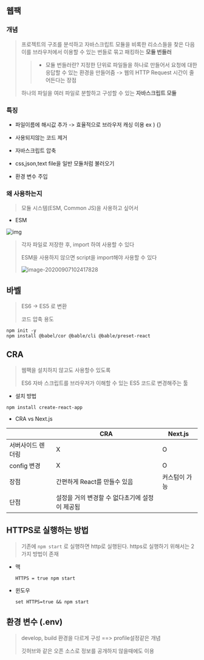 ## 웹팩

### 개념

> 프로젝트의 구조를 분석하고 자바스크립트 모듈을 비록한 리소스들을 찾은 다음 이를 브라우저에서 이용할 수 있는 번들로 묶고 패킹하는 **모듈 번들러**
>
> > - 모듈 번들러란?
> >   지정한 단위로 파일들을 하나로 만들어서 요청에 대한 응답할 수 있는 환경을 만들어줌
> >   -> 웹의 HTTP Request 시간이 줄어든다는 장점
>
> 하나의 파일을 여러 파일로 분할하고 구성할 수 있는 **자바스크립트 모듈**

### 특징

- 파일이름에 해시값 추가 -> 효율적으로 브라우저 캐싱 이용 ex ) {}

- 사용되지않는 코드 제거

- 자바스크립트 압축

- css,json,text file을 일반 모듈처럼 불러오기

- 환경 변수 주입

### 왜 사용하는지

> 모듈 시스템(ESM, Common JS)을 사용하고 싶어서

- ESM

![img](https://lh6.googleusercontent.com/BOTz_QB-5d9Og79OMh36igwxw0ZgSCe27NksjuNrhrVcDeZBpzDyQH2U5tRG1kTpQ8e61cKdLNRJHi3sRiP7j3LJ1m64917Fi3CYl8HwS76FZdd5taDu98wfEYyoCrnN6PQD7_gm)

> 각자 파일로 저장한 후, import 하여 사용할 수 있다
>
> ESM을 사용하지 않으면 script을 import해야 사용할 수 있다
>
> ![image-20200907102417828](C:\Users\juyeunkim\AppData\Roaming\Typora\typora-user-images\image-20200907102417828.png)



## 바벨

> ES6 -> ES5 로 변환
>
> 코드 압축 용도

~~~shell
npm init -y
npm install @babel/cor @bable/cli @bable/preset-react
~~~





## CRA

> 웹팩을 설치하지 않고도 사용할수 있도록 
>
> ES6 자바 스크립트를 브라우저가 이해할 수 있는 ES5 코드로 변경해주는 툴

- 설치 방법

~~~shell
npm install create-react-app
~~~



- CRA vs Next.js

|                   | CRA                                            | Next.js       |
| ----------------- | ---------------------------------------------- | ------------- |
| 서버사이드 렌더링 | X                                              | O             |
| config 변경       | X                                              | O             |
| 장점              | 간편하게 React를 만들수 있음                   | 커스텀이 가능 |
| 단점              | 설정을 거의 변경할 수 없다초기에 설정이 제공됨 |               |



## HTTPS로 실행하는 방법

> 기존에 `npm start` 로 실행하면 http로 실행된다.
> https로 실행하기 위해서는 2가지 방법이 존재

- 맥

  ~~~shell
  HTTPS = true npm start
  ~~~

- 윈도우

  ~~~shell
  set HTTPS=true && npm start
  ~~~



## 환경 변수 (.env)

> develop, build 환경을 다르게 구성 ==> profile설정같은 개념
>
> 깃허브와 같은 오픈 소스로 정보를 공개하지 않을때에도 이용





